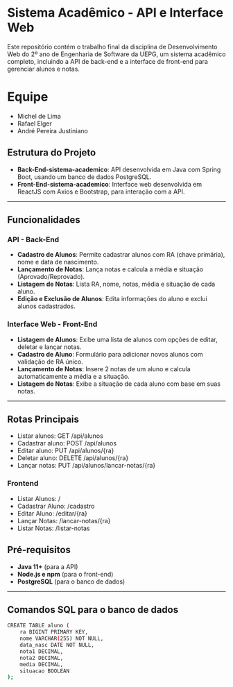 # Sistema Acadêmico - API e Interface Web

Este repositório contém o trabalho final da disciplina de Desenvolvimento Web do 2º ano de Engenharia de Software da UEPG, um sistema acadêmico completo, incluindo a API de back-end e a interface de front-end para gerenciar alunos e notas.

# Equipe
- Michel de Lima
- Rafael Elger
- André Pereira Justiniano

## Estrutura do Projeto

- **Back-End-sistema-academico**: API desenvolvida em Java com Spring Boot, usando um banco de dados PostgreSQL.
- **Front-End-sistema-academico**: Interface web desenvolvida em ReactJS com Axios e Bootstrap, para interação com a API.

---

## Funcionalidades

### API - Back-End
- **Cadastro de Alunos**: Permite cadastrar alunos com RA (chave primária), nome e data de nascimento.
- **Lançamento de Notas**: Lança notas e calcula a média e situação (Aprovado/Reprovado).
- **Listagem de Notas**: Lista RA, nome, notas, média e situação de cada aluno.
- **Edição e Exclusão de Alunos**: Edita informações do aluno e exclui alunos cadastrados.

### Interface Web - Front-End
- **Listagem de Alunos**: Exibe uma lista de alunos com opções de editar, deletar e lançar notas.
- **Cadastro de Aluno**: Formulário para adicionar novos alunos com validação de RA único.
- **Lançamento de Notas**: Insere 2 notas de um aluno e calcula automaticamente a média e a situação.
- **Listagem de Notas**: Exibe a situação de cada aluno com base em suas notas.

---

## Rotas Principais
- Listar alunos: GET /api/alunos
- Cadastrar aluno: POST /api/alunos
- Editar aluno: PUT /api/alunos/{ra}
- Deletar aluno: DELETE /api/alunos/{ra}
- Lançar notas: PUT /api/alunos/lancar-notas/{ra}

### Frontend
- Listar Alunos: /
- Cadastrar Aluno: /cadastro
- Editar Aluno: /editar/{ra}
- Lançar Notas: /lancar-notas/{ra}
- Listar Notas: /listar-notas

## Pré-requisitos

- **Java 11+** (para a API)
- **Node.js e npm** (para o front-end)
- **PostgreSQL** (para o banco de dados)

---

## Comandos SQL para o banco de dados
```bash
CREATE TABLE aluno (
    ra BIGINT PRIMARY KEY,
    nome VARCHAR(255) NOT NULL,
    data_nasc DATE NOT NULL,
    nota1 DECIMAL,
    nota2 DECIMAL,
    media DECIMAL,
    situacao BOOLEAN
);
